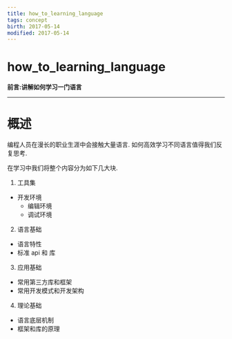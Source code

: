 ```yaml
---
title: how_to_learning_language    
tags: concept      
birth: 2017-05-14      
modified: 2017-05-14      
---
```


how_to_learning_language
===
**前言:讲解如何学习一门语言**

---


# 概述
编程人员在漫长的职业生涯中会接触大量语言.
如何高效学习不同语言值得我们反复思考.

在学习中我们将整个内容分为如下几大块.

1. 工具集
* 开发环境
    * 编辑环境
    * 调试环境
    
2. 语言基础
* 语言特性
* 标准 api 和 库

3. 应用基础
* 常用第三方库和框架
* 常用开发模式和开发架构


4. 理论基础
* 语言底层机制
* 框架和库的原理

